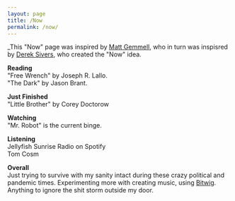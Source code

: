 ```yaml
---
layout: page
title: /Now
permalink: /now/
---
```


_This "Now" page was inspired by [Matt Gemmell](https://mattgemmell.com/now/), who in turn was inspisred by [Derek Sivers](https://sive.rs/nowff), who created the "Now" idea.



**Reading**<br>
"Free Wrench" by Joseph R. Lallo.<br>
"The Dark" by Jason Brant.<br>

**Just Finished**<br>
"Little Brother" by Corey Doctorow

**Watching**<br>
"Mr. Robot" is the current binge.

**Listening**<br>
Jellyfish Sunrise Radio on Spotify<br>
Tom Cosm

**Overall**<br>
Just trying to survive with my sanity intact during these crazy political and pandemic times. Experimenting more with creating music, using [Bitwig](https://www.bitwig.com). Anything to ignore the shit storm outside my door.

